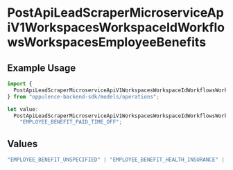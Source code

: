 # PostApiLeadScraperMicroserviceApiV1WorkspacesWorkspaceIdWorkflowsWorkspacesEmployeeBenefits

## Example Usage

```typescript
import {
  PostApiLeadScraperMicroserviceApiV1WorkspacesWorkspaceIdWorkflowsWorkspacesEmployeeBenefits,
} from "oppulence-backend-sdk/models/operations";

let value:
  PostApiLeadScraperMicroserviceApiV1WorkspacesWorkspaceIdWorkflowsWorkspacesEmployeeBenefits =
    "EMPLOYEE_BENEFIT_PAID_TIME_OFF";
```

## Values

```typescript
"EMPLOYEE_BENEFIT_UNSPECIFIED" | "EMPLOYEE_BENEFIT_HEALTH_INSURANCE" | "EMPLOYEE_BENEFIT_RETIREMENT_PLAN" | "EMPLOYEE_BENEFIT_PAID_TIME_OFF" | "EMPLOYEE_BENEFIT_REMOTE_WORK"
```